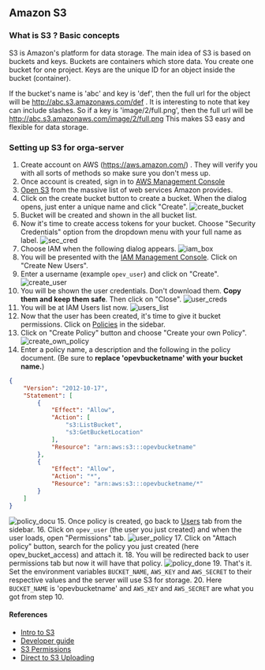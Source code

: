 ## Amazon S3

### What is S3 ? Basic concepts

S3 is Amazon's platform for data storage. The main idea of S3 is based on buckets and keys.
Buckets are containers which store data. You create one bucket for one project.
Keys are the unique ID for an object inside the bucket (container).

If the bucket's name is 'abc' and key is 'def', then the full url for the object will be http://abc.s3.amazonaws.com/def .
It is interesting to note that key can include slashes. So if a key is 'image/2/full.png', then the full url will be http://abc.s3.amazonaws.com/image/2/full.png
This makes S3 easy and flexible for data storage.


### Setting up S3 for orga-server

1. Create account on AWS (https://aws.amazon.com/) . They will verify you with all sorts of methods so make sure you don't mess up.
2. Once account is created, sign in to [AWS Management Console](https://console.aws.amazon.com/console/home)
3. [Open S3](https://console.aws.amazon.com/s3/home) from the massive list of web services Amazon provides.
4. Click on the create bucket button to create a bucket. When the dialog opens, just enter a unique name and click "Create".
![create_bucket](https://cloud.githubusercontent.com/assets/4047597/16184351/596ce8cc-36d9-11e6-9a20-f53b611fbcc2.png)
5. Bucket will be created and shown in the all bucket list.
6. Now it's time to create access tokens for your bucket. Choose "Security Credentials" option from the dropdown menu with your full name as label.
![sec_cred](https://cloud.githubusercontent.com/assets/4047597/16184350/5966a49e-36d9-11e6-831e-a40f51e1fe5a.png)
7. Choose IAM when the following dialog appears.
![iam_box](https://cloud.githubusercontent.com/assets/4047597/16184349/5953359e-36d9-11e6-9501-e8a0f33ea1bc.png)
8. You will be presented with the [IAM Management Console](https://console.aws.amazon.com/iam/home). Click on "Create New Users".
9. Enter a username (example `opev_user`) and click on "Create".
![create_user](https://cloud.githubusercontent.com/assets/4047597/16184348/5949baf0-36d9-11e6-8c5c-6bf91fc97b8d.png)
10. You will be shown the user credentials. Don't download them. **Copy them and keep them safe**. Then click on "Close".
![user_creds](https://cloud.githubusercontent.com/assets/4047597/16184342/58f5631a-36d9-11e6-839b-0e0502d60267.png)
11. You will be at IAM Users list now.
![users_list](https://cloud.githubusercontent.com/assets/4047597/16184347/59434cce-36d9-11e6-890f-c88f3bd490f9.png)
12. Now that the user has been created, it's time to give it bucket permissions.
    Click on [Policies](https://console.aws.amazon.com/iam/home?region=us-west-2#policies) in the sidebar.
13. Click on "Create Policy" button and choose "Create your own Policy".
![create_own_policy](https://cloud.githubusercontent.com/assets/4047597/16184346/593d8a0a-36d9-11e6-9dea-247626c283de.png)
14. Enter a policy name, a description and the following in the policy document. (Be sure to **replace 'opevbucketname' with your bucket name.**)

```json
{
    "Version": "2012-10-17",
    "Statement": [
        {
            "Effect": "Allow",
            "Action": [
                "s3:ListBucket",
                "s3:GetBucketLocation"
            ],
            "Resource": "arn:aws:s3:::opevbucketname"
        },
        {
            "Effect": "Allow",
            "Action": "*",
            "Resource": "arn:aws:s3:::opevbucketname/*"
        }
    ]
}
```
![policy_docu](https://cloud.githubusercontent.com/assets/4047597/16184345/59089a20-36d9-11e6-8ac0-9b16155207cd.png)
15. Once policy is created, go back to [Users](https://console.aws.amazon.com/iam/home#users) tab from the sidebar.
16. Click on `opev_user` (the user you just created) and when the user loads, open "Permissions" tab.
![user_policy](https://cloud.githubusercontent.com/assets/4047597/16184344/59007c32-36d9-11e6-885e-9ea05cff0a30.png)
17. Click on "Attach policy" button, search for the policy you just created (here opev\_bucket\_access) and attach it.
18. You will be redirected back to user permissions tab but now it will have that policy.
![policy_done](https://cloud.githubusercontent.com/assets/4047597/16184343/58fa292c-36d9-11e6-9a0f-bf629c04922e.png)
19. That's it. Set the environment variables `BUCKET_NAME`, `AWS_KEY` and `AWS_SECRET` to their respective values and the server will use S3 for storage.
20. Here `BUCKET_NAME` is 'opevbucketname' and `AWS_KEY` and `AWS_SECRET` are what you got from step 10.


#### References

* [Intro to S3](http://docs.aws.amazon.com/AmazonS3/latest/gsg/GetStartedWithS3.html)
* [Developer guide](http://docs.aws.amazon.com/AmazonS3/latest/dev/Welcome.html)
* [S3 Permissions](http://docs.aws.amazon.com/AmazonS3/latest/dev/using-with-s3-actions.html)
* [Direct to S3 Uploading](https://devcenter.heroku.com/articles/s3-upload-python)

